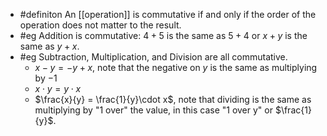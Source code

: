 - #definiton An [[operation]] is commutative if and only if the order of the operation does not matter to the result.
- #eg Addition is commutative:  $4+5$ is the same as $5+4$ or $x+y$ is the same as $y+x$.
- #eg Subtraction, Multiplication, and Division are all commutative.
	- $x-y = -y+x$, note that the negative on $y$ is the same as multiplying by $-1$
	- $x\cdot y = y \cdot x$
	- $\frac{x}{y} = \frac{1}{y}\cdot x$, note that dividing is the same as multiplying by "1 over" the value, in this case "1 over y" or $\frac{1}{y}$.